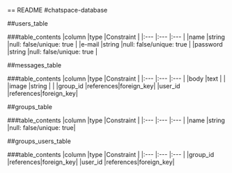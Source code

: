 == README
#chatspace-database

##users_table

###table_contents
|column     |type      |Constraint               |
|:---       |:---      |:---                     |
|name       |string    |null: false/unique: true |
|e-mail     |string    |null: false/unique: true |
|password   |string    |null: false/unique: true |

##messages_table

###table_contents
|column     |type      |Constraint |
|:---       |:---      |:---       |
|body       |text      |           |
|image      |string    |           |
|group_id   |references|foreign_key|
|user_id    |references|foreign_key|

##groups_table

###table_contents
|column     |type   |Constraint              |
|:---       |:---   |:---                    |
|name       |string |null: false/unique: true|

##groups_users_table

###table_contents
|column     |type      |Constraint |
|:---       |:---      |:---       |
|group_id   |references|foreign_key|
|user_id    |references|foreign_key|